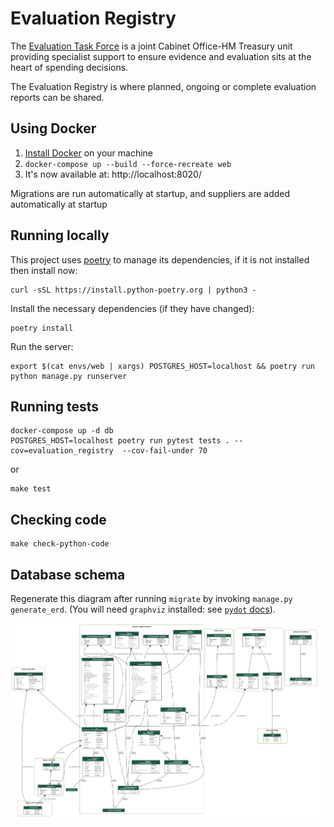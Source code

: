 # Evaluation Registry

The [Evaluation Task
Force](https://www.gov.uk/government/organisations/evaluation-task-force) is a
joint Cabinet Office-HM Treasury unit providing specialist support to ensure
evidence and evaluation sits at the heart of spending decisions.

The Evaluation Registry is where planned, ongoing or complete evaluation reports can be shared.

## Using Docker

1. [Install Docker](https://docs.docker.com/get-docker/) on your machine
2. `docker-compose up --build --force-recreate web`
3. It's now available at: http://localhost:8020/

Migrations are run automatically at startup, and suppliers are added automatically at startup

## Running locally
This project uses [poetry](https://python-poetry.org/) to manage its dependencies, if it is not installed then install
now:

```commandline
curl -sSL https://install.python-poetry.org | python3 -
```

Install the necessary dependencies (if they have changed):
```commandline
poetry install
```

Run the server:
```commandline
export $(cat envs/web | xargs) POSTGRES_HOST=localhost && poetry run python manage.py runserver
```


## Running tests

```commandline
docker-compose up -d db
POSTGRES_HOST=localhost poetry run pytest tests . --cov=evaluation_registry  --cov-fail-under 70
```

or

```commandline
make test
```

## Checking code

    make check-python-code

## Database schema

Regenerate this diagram after running `migrate` by invoking `manage.py generate_erd`. (You will need `graphviz` installed: see [`pydot` docs](https://pypi.org/project/pydot/)).

![](docs/erd.png)

